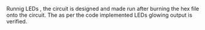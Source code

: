 Runnig LEDs , the circuit is designed and made run after burning the hex file onto the circuit.
The as per the code implemented LEDs glowing output is verified.